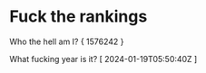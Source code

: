 # Fuck the rankings

Who the hell am I?
{ 1576242 }

What fucking year is it?
[ 2024-01-19T05:50:40Z ]
